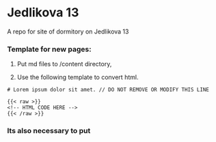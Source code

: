 # Jedlikova 13

A repo for site of dormitory on Jedlikova 13

### Template for new pages:

1. Put md files to /content directory,

2. Use the following template to convert html.

```
# Lorem ipsum dolor sit amet. // DO NOT REMOVE OR MODIFY THIS LINE

{{< raw >}}
<!-- HTML CODE HERE -->
{{< /raw >}}
```

### Its also necessary to put <script> to the end of each file:

```html
<!-- HTML here -->

<script src = "/JS/<LANGUAGE>.js"></script> <!-- Without this code menus will be inactive -->
```